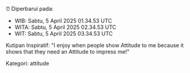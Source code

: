 ⏰ Diperbarui pada:
- WIB: Sabtu, 5 April 2025 01.34.53 UTC
- WITA: Sabtu, 5 April 2025 02.34.53 UTC
- WIT: Sabtu, 5 April 2025 03.34.53 UTC

Kutipan Inspiratif:
"I enjoy when people show Attitude to me because it shows that they need an Attitude to impress me!"


Kategori: attitude

